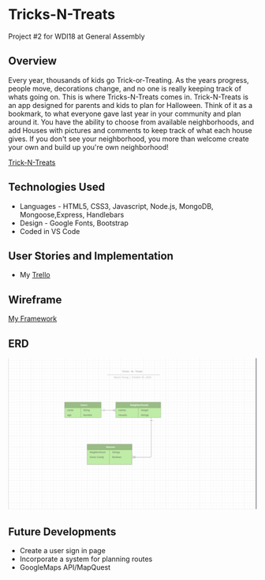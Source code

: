 # Tricks-N-Treats

Project #2 for WDI18 at General Assembly

## Overview

Every year, thousands of kids go Trick-or-Treating. As the years progress, people move, decorations change, and no one is really keeping track of whats going on. This is where Tricks-N-Treats comes in. Trick-N-Treats is an app designed for parents and kids to plan for Halloween. Think of it as a bookmark, to what everyone gave last year in your community and plan around it. You have the ability to choose from available neighborhoods, and add Houses with pictures and comments to keep track of what each house gives. If you don't see your neighborhood, you more than welcome create your own and build up you're own neighborhood!

[Trick-N-Treats](https://evening-taiga-12720.herokuapp.com/)

## Technologies Used

- Languages - HTML5, CSS3, Javascript, Node.js, MongoDB, Mongoose,Express, Handlebars
- Design - Google Fonts, Bootstrap
- Coded in VS Code

## User Stories and Implementation

- My [Trello](https://trello.com/b/H4uyuFSz/tricks-n-treatz)


## Wireframe

[My Framework](https://www.figma.com/file/ZibUZv37BiOXL1itDsIFR8KX/TricksNTreats?node-id=0%3A1)

## ERD
![ERD](public/images/ERD.png)

## Future Developments

- Create a user sign in page
- Incorporate a system for planning routes
- GoogleMaps API/MapQuest
